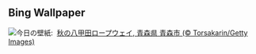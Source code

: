 ## Bing Wallpaper
![](https://www.bing.com/th?id=OHR.Kanro2024_JA-JP5787966494_UHD.jpg&w=1000)今日の壁紙: &nbsp;[秋の八甲田ロープウェイ,  青森県 青森市 (© Torsakarin/Getty Images)](https://www.bing.com/th?id=OHR.Kanro2024_JA-JP5787966494_UHD.jpg)
<br><br/>
